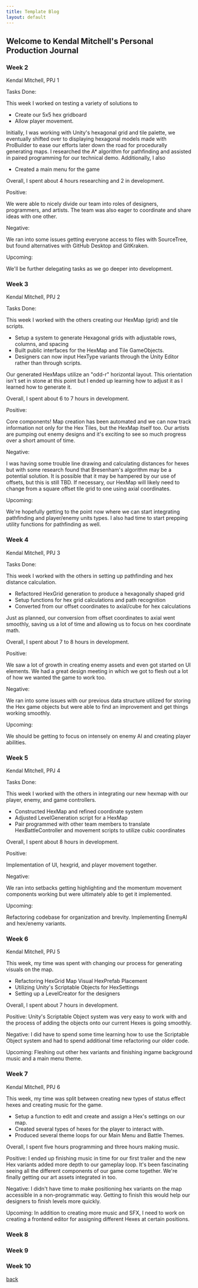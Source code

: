 ```yaml
---
title: Template Blog
layout: default
---
```


## Welcome to Kendal Mitchell's Personal Production Journal

### Week 2
Kendal Mitchell, PPJ 1

Tasks Done: 

This week I worked on testing a variety of solutions to 

* Create our 5x5 hex gridboard
* Allow player movement. 

Initially, I was working with Unity's hexagonal grid and tile palette, 
we eventually shifted over to displaying hexagonal models made with ProBuilder to ease our efforts later down the road for procedurally generating maps.
I researched the A* algorithm for pathfinding and assisted in paired programming for our technical demo. Additionally, I also

* Created a main menu for the game

Overall, I spent about 4 hours researching and 2 in development.

Positive:

We were able to nicely divide our team into roles of designers, programmers, and artists. The team was also eager to coordinate and share ideas with one other.

Negative: 

We ran into some issues getting everyone access to files with SourceTree, but found alternatives with GitHub Desktop and GitKraken.

Upcoming:

We'll be further delegating tasks as we go deeper into development.

### Week 3

Kendal Mitchell, PPJ 2

Tasks Done: 

This week I worked with the others creating our HexMap (grid) and tile scripts. 

* Setup a system to generate Hexagonal grids with adjustable rows, columns, and spacing
* Built public interfaces for the HexMap and Tile GameObjects.
* Designers can now input HexType variants through the Unity Editor rather than through scripts.

Our generated HexMaps utilize an "odd-r" horizontal layout. This orientation isn't set in stone at this point but I ended up learning how to adjust it as I learned how to generate it.

Overall, I spent about 6 to 7 hours in development.

Positive:

Core components! Map creation has been automated and we can now track information not only for the Hex Tiles, but the HexMap itself too. Our artists are pumping out enemy designs and it's exciting to see so much progress over a short amount of time.

Negative: 

I was having some trouble line drawing and calculating distances for hexes but with some research found that Bresenham's algorithm may be a potential solution. It is possible that it may be hampered by our use of offsets, but this is still TBD. If necessary, our HexMap will likely need to change from a square offset tile grid to one using axial coordinates. 

Upcoming:

We're hopefully getting to the point now where we can start integrating pathfinding and player/enemy units types. I also had time to start prepping utility functions for pathfinding as well.

### Week 4

Kendal Mitchell, PPJ 3

Tasks Done: 

This week I worked with the others in setting up pathfinding and hex distance calculation. 

* Refactored HexGrid generation to produce a hexagonally shaped grid
* Setup functions for hex grid calculations and path recognition
* Converted from our offset coordinates to axial/cube for hex calculations

Just as planned, our conversion from offset coordinates to axial went smoothly, saving us a lot of time and allowing us to focus on hex coordinate math.

Overall, I spent about 7 to 8 hours in development.

Positive:

We saw a lot of growth in creating enemy assets and even got started on UI elements. We had a great design meeting in which we got to flesh out a lot of how we wanted the game to work too.

Negative: 

We ran into some issues with our previous data structure utilized for storing the Hex game objects but were able to find an improvement and get things working smoothly. 

Upcoming:

We should be getting to focus on intensely on enemy AI and creating player abilities.

### Week 5

Kendal Mitchell, PPJ 4

Tasks Done: 

This week I worked with the others in integrating our new hexmap with our player, enemy, and game controllers. 

* Constructed HexMap and refined coordinate system 
* Adjusted LevelGeneration script for a HexMap
* Pair programmed with other team members to translate HexBattleController and movement scripts to utilize cubic coordinates


Overall, I spent about 8 hours in development.

Positive:

Implementation of UI, hexgrid, and player movement together.  

Negative: 

We ran into setbacks getting highlighting and the momentum movement components working but were ultimately able to get it implemented. 

Upcoming:

Refactoring codebase for organization and brevity. Implementing EnemyAI and hex/enemy variants.

### Week 6

Kendal Mitchell, PPJ 5

This week, my time was spent with changing our process for generating visuals on the map.

* Refactoring HexGrid Map Visual HexPrefab Placement
* Utilizing Unity's Scriptable Objects for HexSettings
* Setting up a LevelCreator for the designers

Overall, I spent about 7 hours in development.

Positive:
Unity's Scriptable Object system was very easy to work with and the process of adding the objects onto our current Hexes is going smoothly.

Negative:
I did have to spend some time learning how to use the Scriptable Object system and had to spend additional time refactoring our older code.

Upcoming:
Fleshing out other hex variants and finishing ingame background music and a main menu theme.

### Week 7

Kendal Mitchell, PPJ 6

This week, my time was split between creating new types of status effect hexes and creating music for the game. 

* Setup a function to edit and create and assign a Hex's settings on our map.
* Created several types of hexes for the player to interact with.
* Produced several theme loops for our Main Menu and Battle Themes.

Overall, I spent five hours programming and three hours making music.

Positive:
I ended up finishing music in time for our first trailer and the new Hex variants added more depth to our gameplay loop. It's been fascinating seeing all the different components of our game come together. We're finally getting our art assets integrated in too.

Negative:
I didn't have time to make positioning hex variants on the map accessible in a non-programmatic way. Getting to finish this would help our designers to finish levels more quickly.

Upcoming:
In addition to creating more music and SFX, I need to work on creating a frontend editor for assigning different Hexes at certain positions.


### Week 8

### Week 9

### Week 10

[back](Blogs.html)
